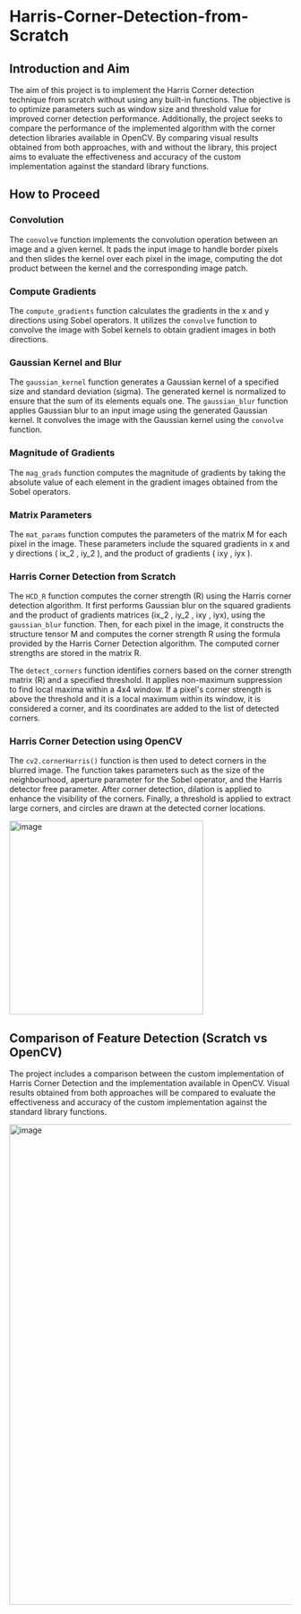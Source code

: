 # Harris-Corner-Detection-from-Scratch

## Introduction and Aim
The aim of this project is to implement the Harris Corner detection technique from scratch without using any built-in functions. The objective is to optimize parameters such as window size and threshold value for improved corner detection performance. Additionally, the project seeks to compare the performance of the implemented algorithm with the corner detection libraries available in OpenCV. By comparing visual results obtained from both approaches, with and without the library, this project aims to evaluate the effectiveness and accuracy of the custom implementation against the standard library functions.

## How to Proceed

### Convolution
The `convolve` function implements the convolution operation between an image and a given kernel. It pads the input image to handle border pixels and then slides the kernel over each pixel in the image, computing the dot product between the kernel and the corresponding image patch.

### Compute Gradients
The `compute_gradients` function calculates the gradients in the x and y directions using Sobel operators. It utilizes the `convolve` function to convolve the image with Sobel kernels to obtain gradient images in both directions.

### Gaussian Kernel and Blur
The `gaussian_kernel` function generates a Gaussian kernel of a specified size and standard deviation (sigma). The generated kernel is normalized to ensure that the sum of its elements equals one. The `gaussian_blur` function applies Gaussian blur to an input image using the generated Gaussian kernel. It convolves the image with the Gaussian kernel using the `convolve` function.

### Magnitude of Gradients
The `mag_grads` function computes the magnitude of gradients by taking the absolute value of each element in the gradient images obtained from the Sobel operators.

### Matrix Parameters
The `mat_params` function computes the parameters of the matrix M for each pixel in the image. These parameters include the squared gradients in x and y directions ( ix_2 , iy_2 ), and the product of gradients ( ixy , iyx ).

### Harris Corner Detection from Scratch
The `HCD_R` function computes the corner strength (R) using the Harris corner detection algorithm. It first performs Gaussian blur on the squared gradients and the product of gradients matrices (ix_2 , iy_2 , ixy , iyx), using the `gaussian_blur` function. Then, for each pixel in the image, it constructs the structure tensor M and computes the corner strength R using the formula provided by the Harris Corner Detection algorithm. The computed corner strengths are stored in the matrix R.

The `detect_corners` function identifies corners based on the corner strength matrix (R) and a specified threshold. It applies non-maximum suppression to find local maxima within a 4x4 window. If a pixel's corner strength is above the threshold and it is a local maximum within its window, it is considered a corner, and its coordinates are added to the list of detected corners.

### Harris Corner Detection using OpenCV
The `cv2.cornerHarris()` function is then used to detect corners in the blurred image. The function takes parameters such as the size of the neighbourhood, aperture parameter for the Sobel operator, and the Harris detector free parameter. After corner detection, dilation is applied to enhance the visibility of the corners. Finally, a threshold is applied to extract large corners, and circles are drawn at the detected corner locations.

<img width="346" alt="image" src="https://github.com/SushantRavva/Harris-Corner-Detection-from-Scratch/assets/113240987/d1017539-509c-4200-a53a-048e73b774f2">


## Comparison of Feature Detection (Scratch vs OpenCV)
The project includes a comparison between the custom implementation of Harris Corner Detection and the implementation available in OpenCV. Visual results obtained from both approaches will be compared to evaluate the effectiveness and accuracy of the custom implementation against the standard library functions.

<img width="858" alt="image" src="https://github.com/SushantRavva/Harris-Corner-Detection-from-Scratch/assets/113240987/a272ff6f-5f81-458d-ae84-454cb53d5c54">

